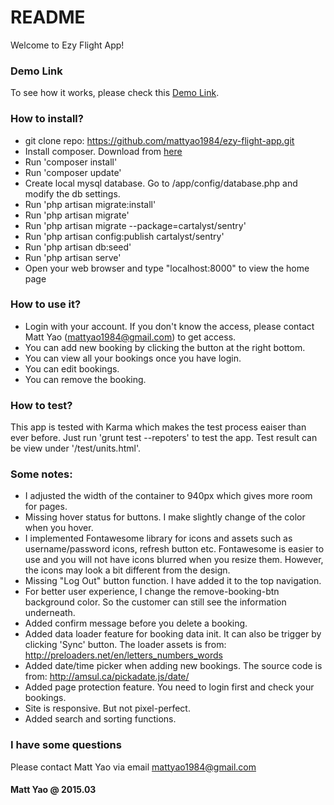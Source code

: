 # README #

Welcome to Ezy Flight App!

### Demo Link ###
To see how it works, please check this [Demo Link](http://ezy-flight-app.herokuapp.com/).

### How to install? ###
- git clone repo: https://github.com/mattyao1984/ezy-flight-app.git 
- Install composer. Download from [here](https://getcomposer.org/download/)
- Run 'composer install'
- Run 'composer update'
- Create local mysql database. Go to /app/config/database.php and modify the db settings.
- Run 'php artisan migrate:install'
- Run 'php artisan migrate'
- Run 'php artisan migrate --package=cartalyst/sentry'
- Run 'php artisan config:publish cartalyst/sentry'
- Run 'php artisan db:seed'
- Run 'php artisan serve'
- Open your web browser and type "localhost:8000" to view the home page

### How to use it? ###
- Login with your account. If you don't know the access, please contact Matt Yao (mattyao1984@gmail.com) to get access.
- You can add new booking by clicking the button at the right bottom.
- You can view all your bookings once you have login.
- You can edit bookings.
- You can remove the booking.

### How to test? ###
This app is tested with Karma which makes the test process eaiser than ever before.
Just run 'grunt test --repoters' to test the app. Test result can be view under '/test/units.html'.

### Some notes: ###
- I adjusted the width of the container to 940px which gives more room for pages.
- Missing hover status for buttons. I make slightly change of the color when you hover.
- I implemented Fontawesome library for icons and assets such as username/password icons, refresh button etc. Fontawesome is easier to use and you will not have icons blurred when you resize them. However, the icons may look a bit different from the design.
- Missing "Log Out" button function. I have added it to the top navigation.
- For better user experience, I change the remove-booking-btn background color. So the customer can still see the information underneath.
- Added confirm message before you delete a booking.
- Added data loader feature for booking data init. It can also be trigger by clicking 'Sync' button. The loader assets is from: http://preloaders.net/en/letters_numbers_words
- Added date/time picker when adding new bookings. The source code is from: http://amsul.ca/pickadate.js/date/
- Added page protection feature. You need to login first and check your bookings.
- Site is responsive. But not pixel-perfect.
- Added search and sorting functions.

### I have some questions ###
Please contact Matt Yao via email mattyao1984@gmail.com

#### Matt Yao @ 2015.03 ####